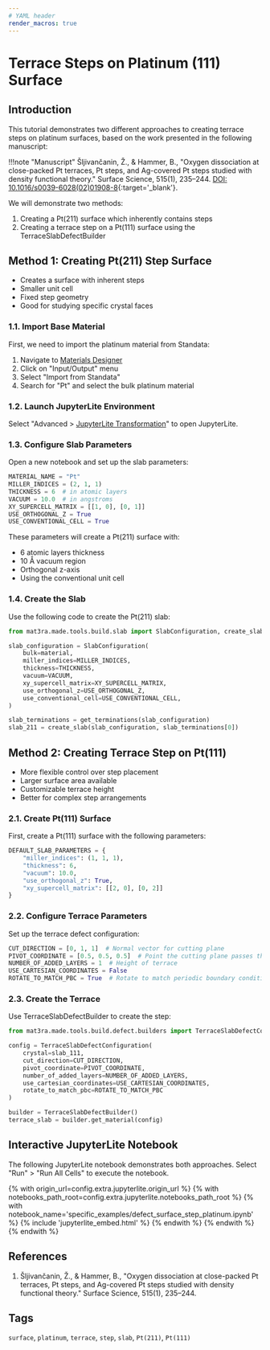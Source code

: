 ```yaml
---
# YAML header
render_macros: true
---
```


# Terrace Steps on Platinum (111) Surface

## Introduction

This tutorial demonstrates two different approaches to creating terrace steps on platinum surfaces, based on the work presented in the following manuscript:

!!!note "Manuscript"
    Šljivančanin, Ž., & Hammer, B., "Oxygen dissociation at close-packed Pt terraces, Pt steps, and Ag-covered Pt steps studied with density functional theory." Surface Science, 515(1), 235–244. [DOI: 10.1016/s0039-6028(02)01908-8](https://doi.org/10.1016/s0039-6028(02)01908-8){:target='_blank'}.

We will demonstrate two methods:

1. Creating a Pt(211) surface which inherently contains steps
2. Creating a terrace step on a Pt(111) surface using the TerraceSlabDefectBuilder

## Method 1: Creating Pt(211) Step Surface

- Creates a surface with inherent steps
- Smaller unit cell
- Fixed step geometry
- Good for studying specific crystal faces

### 1.1. Import Base Material

First, we need to import the platinum material from Standata:

1. Navigate to [Materials Designer](../../../materials-designer/overview.md)
2. Click on "Input/Output" menu
3. Select "Import from Standata"
4. Search for "Pt" and select the bulk platinum material

### 1.2. Launch JupyterLite Environment

Select "Advanced > [JupyterLite Transformation](../../../materials-designer/header-menu/advanced/jupyterlite-dialog.md)" to open JupyterLite.

### 1.3. Configure Slab Parameters

Open a new notebook and set up the slab parameters:

```python
MATERIAL_NAME = "Pt"
MILLER_INDICES = (2, 1, 1)
THICKNESS = 6  # in atomic layers
VACUUM = 10.0  # in angstroms
XY_SUPERCELL_MATRIX = [[1, 0], [0, 1]]
USE_ORTHOGONAL_Z = True
USE_CONVENTIONAL_CELL = True
```

These parameters will create a Pt(211) surface with:

- 6 atomic layers thickness
- 10 Å vacuum region
- Orthogonal z-axis
- Using the conventional unit cell

### 1.4. Create the Slab

Use the following code to create the Pt(211) slab:

```python
from mat3ra.made.tools.build.slab import SlabConfiguration, create_slab, get_terminations

slab_configuration = SlabConfiguration(
    bulk=material,
    miller_indices=MILLER_INDICES,
    thickness=THICKNESS,
    vacuum=VACUUM,
    xy_supercell_matrix=XY_SUPERCELL_MATRIX,
    use_orthogonal_z=USE_ORTHOGONAL_Z,
    use_conventional_cell=USE_CONVENTIONAL_CELL,
)

slab_terminations = get_terminations(slab_configuration)
slab_211 = create_slab(slab_configuration, slab_terminations[0])
```

## Method 2: Creating Terrace Step on Pt(111)

- More flexible control over step placement
- Larger surface area available
- Customizable terrace height
- Better for complex step arrangements

### 2.1. Create Pt(111) Surface

First, create a Pt(111) surface with the following parameters:

```python
DEFAULT_SLAB_PARAMETERS = {
    "miller_indices": (1, 1, 1),
    "thickness": 6,
    "vacuum": 10.0,
    "use_orthogonal_z": True,
    "xy_supercell_matrix": [[2, 0], [0, 2]]
}
```

### 2.2. Configure Terrace Parameters

Set up the terrace defect configuration:

```python
CUT_DIRECTION = [0, 1, 1]  # Normal vector for cutting plane
PIVOT_COORDINATE = [0.5, 0.5, 0.5]  # Point the cutting plane passes through
NUMBER_OF_ADDED_LAYERS = 1  # Height of terrace
USE_CARTESIAN_COORDINATES = False
ROTATE_TO_MATCH_PBC = True  # Rotate to match periodic boundary conditions
```

### 2.3. Create the Terrace

Use TerraceSlabDefectBuilder to create the step:

```python
from mat3ra.made.tools.build.defect.builders import TerraceSlabDefectConfiguration, TerraceSlabDefectBuilder

config = TerraceSlabDefectConfiguration(
    crystal=slab_111,
    cut_direction=CUT_DIRECTION,
    pivot_coordinate=PIVOT_COORDINATE,
    number_of_added_layers=NUMBER_OF_ADDED_LAYERS,
    use_cartesian_coordinates=USE_CARTESIAN_COORDINATES,
    rotate_to_match_pbc=ROTATE_TO_MATCH_PBC
)

builder = TerraceSlabDefectBuilder()
terrace_slab = builder.get_material(config)
```

## Interactive JupyterLite Notebook

The following JupyterLite notebook demonstrates both approaches. Select "Run" > "Run All Cells" to execute the notebook.

{% with origin_url=config.extra.jupyterlite.origin_url %}
{% with notebooks_path_root=config.extra.jupyterlite.notebooks_path_root %}
{% with notebook_name='specific_examples/defect_surface_step_platinum.ipynb' %}
{% include 'jupyterlite_embed.html' %}
{% endwith %}
{% endwith %}
{% endwith %}

## References

1. Šljivančanin, Ž., & Hammer, B., "Oxygen dissociation at close-packed Pt terraces, Pt steps, and Ag-covered Pt steps studied with density functional theory." Surface Science, 515(1), 235–244.

## Tags

`surface`, `platinum`, `terrace`, `step`, `slab`, `Pt(211)`, `Pt(111)`